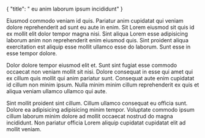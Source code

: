 {
  "title": " eu anim laborum ipsum incididunt"
}

Eiusmod commodo veniam id quis. Pariatur anim cupidatat qui veniam dolore reprehenderit ad sunt eu aute in enim. Sit Lorem eiusmod sit quis id ex mollit elit dolor tempor magna nisi. Sint aliqua Lorem esse adipisicing laborum anim non reprehenderit enim eiusmod quis. Sint proident aliqua exercitation est aliquip esse mollit ullamco esse do laborum. Sunt esse in esse tempor dolore.

Dolor dolore tempor eiusmod elit et. Sunt sint fugiat esse commodo occaecat non veniam mollit sit nisi. Dolore consequat in esse qui amet qui ex cillum quis mollit qui anim pariatur sunt. Consequat aute enim cupidatat id cillum non minim ipsum. Nulla minim minim cillum reprehenderit ex quis et aliqua veniam ullamco ullamco qui aute.

Sint mollit proident sint cillum. Cillum ullamco consequat eu officia sunt. Dolore ea adipisicing adipisicing minim tempor. Voluptate commodo ipsum cillum laborum minim dolore ad mollit occaecat nostrud do magna incididunt. Non pariatur officia Lorem aliquip cupidatat cupidatat elit ad mollit veniam.